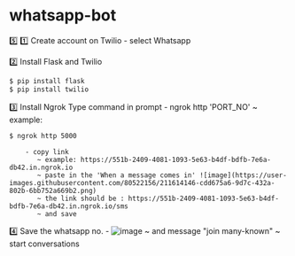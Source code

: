 # whatsapp-bot


5️⃣
1️⃣ Create account on Twilio
        - select Whatsapp
        
2️⃣ Install Flask and Twilio
```sh
$ pip install flask
$ pip install twilio
```
        
3️⃣ Install Ngrok 
        Type command in prompt
        - ngrok http 'PORT_NO' 
           ~ example: 
```sh
$ ngrok http 5000
```
        - copy link 
           ~ example: https://551b-2409-4081-1093-5e63-b4df-bdfb-7e6a-db42.in.ngrok.io
           ~ paste in the 'When a message comes in' ![image](https://user-images.githubusercontent.com/80522156/211614146-cdd675a6-9d7c-432a-802b-6bb752a669b2.png)
           ~ the link should be : https://551b-2409-4081-1093-5e63-b4df-bdfb-7e6a-db42.in.ngrok.io/sms
           ~ and save      
           
4️⃣ Save the whatsapp no. 
        - ![image](https://user-images.githubusercontent.com/80522156/211615217-9252ff27-6a1d-4a21-b6b5-3e14705aba26.png)
          ~ and message "join many-known"
          ~ start conversations
          
          

